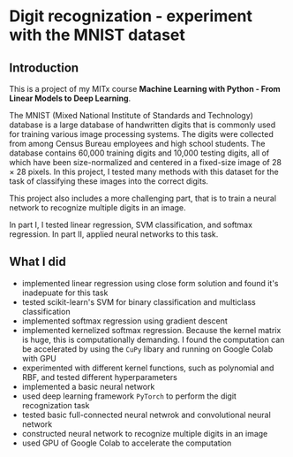 # Digit recognization - experiment with the MNIST dataset  

## Introduction  
This is a project of my MITx course **Machine Learning with Python - From Linear Models to Deep Learning**.  

The MNIST (Mixed National Institute of Standards and Technology) database is a large database of handwritten digits that is commonly used for training various image processing systems. The digits were collected from among Census Bureau employees and high school students. The database contains 60,000 training digits and 10,000 testing digits, all of which have been size-normalized and centered in a fixed-size image of 28 × 28 pixels. In this project, I tested many methods with this dataset for the task of classifying these images into the correct digits.

This project also includes a more challenging part, that is to train a neural network to recognize multiple digits in an image.

In part I, I tested linear regression, SVM classification, and softmax regression. In part II, applied neural networks to this task.

## What I did
- implemented linear regression using close form solution and found it's inadepuate for this task
- tested scikit-learn's SVM for binary classification and multiclass classification
- implemented softmax regression using gradient descent
- implemented kernelized softmax regression. Because the kernel matrix is huge, this is computationally demanding. I found the computation can be accelerated by using the `CuPy` libary and running on Google Colab with GPU 
- experimented with different kernel functions, such as polynomial and RBF, and tested different hyperparameters
- implemented a basic neural network
- used deep learning framework `PyTorch` to perform the digit recognization task
- tested basic full-connected neural netwrok and convolutional neural network
- constructed neural network to recognize multiple digits in an image
- used GPU of Google Colab to accelerate the computation